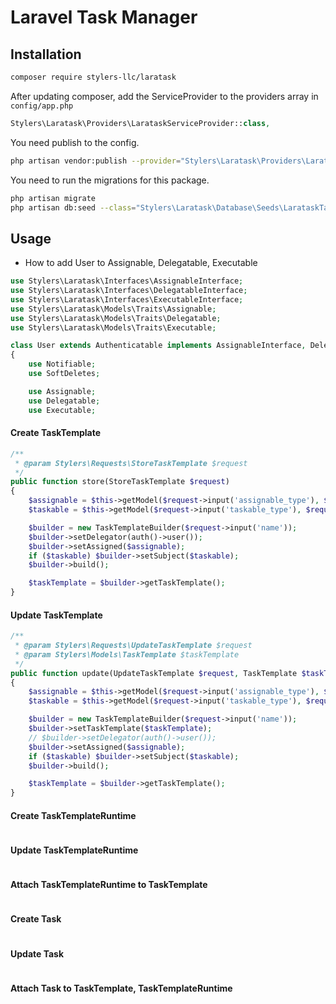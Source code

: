 # Laravel Task Manager

## Installation
```bash
composer require stylers-llc/laratask
```

After updating composer, add the ServiceProvider to the providers array in `config/app.php`
```php
Stylers\Laratask\Providers\LarataskServiceProvider::class,
```

You need publish to the config.
```bash
php artisan vendor:publish --provider="Stylers\Laratask\Providers\LarataskServiceProvider"
```

You need to run the migrations for this package.
```bash
php artisan migrate
php artisan db:seed --class="Stylers\Laratask\Database\Seeds\LarataskTaxonomiesTableSeeder"
```

## Usage
* How to add User to Assignable, Delegatable, Executable
```php
use Stylers\Laratask\Interfaces\AssignableInterface;
use Stylers\Laratask\Interfaces\DelegatableInterface;
use Stylers\Laratask\Interfaces\ExecutableInterface;
use Stylers\Laratask\Models\Traits\Assignable;
use Stylers\Laratask\Models\Traits\Delegatable;
use Stylers\Laratask\Models\Traits\Executable;

class User extends Authenticatable implements AssignableInterface, DelegatableInterface, ExecutableInterface
{
    use Notifiable;
    use SoftDeletes;

    use Assignable;
    use Delegatable;
    use Executable;
```

#### Create TaskTemplate
```php
/**
 * @param Stylers\Requests\StoreTaskTemplate $request
 */
public function store(StoreTaskTemplate $request)
{
    $assignable = $this->getModel($request->input('assignable_type'), $request->input('assignable_id'));
    $taskable = $this->getModel($request->input('taskable_type'), $request->input('taskable_id'));

    $builder = new TaskTemplateBuilder($request->input('name'));
    $builder->setDelegator(auth()->user());
    $builder->setAssigned($assignable);
    if ($taskable) $builder->setSubject($taskable);
    $builder->build();

    $taskTemplate = $builder->getTaskTemplate();
}
```

#### Update TaskTemplate
```php
/**
 * @param Stylers\Requests\UpdateTaskTemplate $request
 * @param Stylers\Models\TaskTemplate $taskTemplate
 */
public function update(UpdateTaskTemplate $request, TaskTemplate $taskTemplate)
{
    $assignable = $this->getModel($request->input('assignable_type'), $request->input('assignable_id'));
    $taskable = $this->getModel($request->input('taskable_type'), $request->input('taskable_id'));

    $builder = new TaskTemplateBuilder($request->input('name'));
    $builder->setTaskTemplate($taskTemplate);
    // $builder->setDelegator(auth()->user());
    $builder->setAssigned($assignable);
    if ($taskable) $builder->setSubject($taskable);
    $builder->build();

    $taskTemplate = $builder->getTaskTemplate();
}
```

#### Create TaskTemplateRuntime
```php

```

#### Update TaskTemplateRuntime
```php

```

#### Attach TaskTemplateRuntime to TaskTemplate
```php

```

#### Create Task
```php

```

#### Update Task
```php

```

#### Attach Task to TaskTemplate, TaskTemplateRuntime
```php

```
